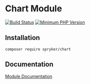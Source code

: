 # Chart Module
[![Build Status](https://travis-ci.org/spryker/chart.svg)](https://travis-ci.org/spryker/chart)
[![Minimum PHP Version](https://img.shields.io/badge/php-%3E%3D%207.2-8892BF.svg)](https://php.net/)

## Installation

```
composer require spryker/chart
```

## Documentation

[Module Documentation](https://academy.spryker.com/developing_with_spryker/module_guide/content_management/chart.html)
